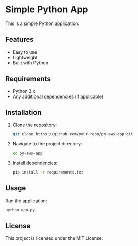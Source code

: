 # Simple Python App

This is a simple Python application.

## Features

- Easy to use
- Lightweight
- Built with Python

## Requirements

- Python 3.x
- Any additional dependencies (if applicable)

## Installation

1. Clone the repository:
   ```bash
   git clone https://github.com/your-repo/py-aws-app.git
   ```
2. Navigate to the project directory:
   ```bash
   cd py-aws-app
   ```
3. Install dependencies:
   ```bash
   pip install -r requirements.txt
   ```

## Usage

Run the application:

```bash
python app.py
```

## License

This project is licensed under the MIT License.
